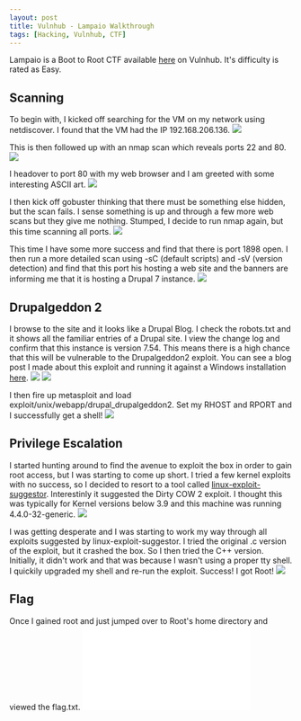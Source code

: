 ```yaml
---
layout: post
title: Vulnhub - Lampaio Walkthrough
tags: [Hacking, Vulnhub, CTF]
---
```

Lampaio is a Boot to Root CTF available [here](https://www.vulnhub.com/entry/lampiao-1,249/) on Vulnhub. It's difficulty is rated as Easy.

## Scanning
To begin with, I kicked off searching for the VM on my network using netdiscover. I found that the VM had the IP 192.168.206.136.
![](/img/lampaio/netdiscover.png)

This is then followed up with an nmap scan which reveals ports 22 and 80. 
![](/img/lampaio/nmap1.png)

I headover to port 80 with my web browser and I am greeted with some interesting ASCII art. 
![](/img/lampaio/port80.PNG)

I then kick off gobuster thinking that there must be something else hidden, but the scan fails. I sense something is up and through a few more web scans but they give me nothing. Stumped, I decide to run nmap again, but this time scanning all ports.
![](/img/lampaio/nmap2.png)

This time I have some more success and find that there is port 1898 open. I then run a more detailed scan using -sC (default scripts) and -sV (version detection) and find that this port his hosting a web site and the banners are informing me that it is hosting a Drupal 7 instance.
![](/img/lampaio/nmap3.png)

## Drupalgeddon 2
I browse to the site and it looks like a Drupal Blog. I check the robots.txt and it shows all the familiar entries of a Drupal site. I view the change log and confirm that this instance is version 7.54. This means there is a high chance that this will be vulnerable to the Drupalgeddon2 exploit. You can see a blog post I made about this exploit and running it against a Windows installation [here](https://wjmccann.github.io/blog/2018/06/02/Drupalgeddon2).
![](/img/lampaio/drupal.PNG)
![](/img/lampaio/changelog.png)

I then fire up metasploit and load exploit/unix/webapp/drupal_drupalgeddon2. Set my RHOST and RPORT and I successfully get a shell!
![](/img/lampaio/shell.png)

## Privilege Escalation
I started hunting around to find the avenue to exploit the box in order to gain root access, but I was starting to come up short. I tried a few kernel exploits with no success, so I decided to resort to a tool called [linux-exploit-suggestor](https://github.com/mzet-/linux-exploit-suggester). Interestinly it suggested the Dirty COW 2 exploit. I thought this was typically for Kernel versions below 3.9 and this machine was running 4.4.0-32-generic.
![](/img/lampaio/exploit.png)

I was getting desperate and I was starting to work my way through all exploits suggested by linux-exploit-suggestor. I tried the original .c version of the exploit, but it crashed the box. So I then tried the C++ version. Initially, it didn't work and that was because I wasn't using a proper tty shell. I quickily upgraded my shell and re-run the exploit. Success! I got Root!
![](/img/lampaio/root.png)

## Flag
Once I gained root and just jumped over to Root's home directory and viewed the flag.txt.
![](/img/lampaio/flag.txt)

